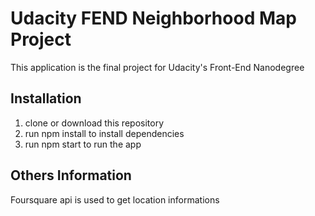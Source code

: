 # Udacity FEND Neighborhood Map Project
This application is the final project for Udacity's Front-End Nanodegree

## Installation
1. clone or download this repository
2. run npm install to install dependencies 
3. run npm start to run the app

## Others Information
Foursquare api is used to get location informations

